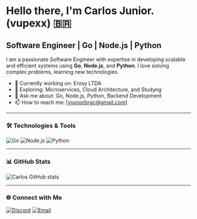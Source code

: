 # Hello there, I'm Carlos Junior. (vupexx) 🇧🇷

## Software Engineer | Go | Node.js | Python

I am a passionate Software Engineer with expertise in developing scalable and efficient systems using **Go**, **Node.js**, and **Python**. I love solving complex problems, learning new technologies.

- 🔭 Currently working on: Erosy LTDA
- 🌱 Exploring: Microservices, Cloud Architecture, and Studyng
- 💬 Ask me about: Go, Node.js, Python, Backend Development
- 📫 How to reach me: [yjuniorbrgc@gmail.com]
  
---

### 🛠️ Technologies & Tools

![Go](https://img.shields.io/badge/Go-00ADD8?style=for-the-badge&logo=go&logoColor=white)
![Node.js](https://img.shields.io/badge/Node.js-43853D?style=for-the-badge&logo=node-dot-js&logoColor=white)
![Python](https://img.shields.io/badge/Python-3776AB?style=for-the-badge&logo=python&logoColor=white)

---

### 📊 GitHub Stats

![Carlos GitHub stats](https://github-readme-stats.vercel.app/api?username=vupexx&show_icons=true&theme=radical)

---

### 🌐 Connect with Me

[![Discord](https://img.shields.io/badge/Discord-7289DA?style=for-the-badge&logo=discord&logoColor=white)](https://discordapp.com/users/revitalizado)
[![Email](https://img.shields.io/badge/Email-D14836?style=for-the-badge&logo=gmail&logoColor=white)](mailto:yjuniorbrgc@gmail.com)


